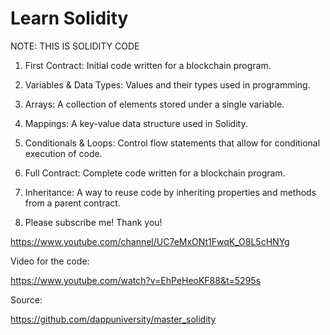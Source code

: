 # Learn Solidity

NOTE: THIS IS SOLIDITY CODE

1. First Contract: Initial code written for a blockchain program.

2. Variables & Data Types: Values and their types used in programming.

3. Arrays: A collection of elements stored under a single variable.

4. Mappings: A key-value data structure used in Solidity.

5. Conditionals & Loops: Control flow statements that allow for conditional execution of code.

6. Full Contract: Complete code written for a blockchain program.

7. Inheritance: A way to reuse code by inheriting properties and methods from a parent contract.

8. Please subscribe me! Thank you!

https://www.youtube.com/channel/UC7eMxONt1FwqK_O8L5cHNYg

Video for the code:

https://www.youtube.com/watch?v=EhPeHeoKF88&t=5295s

Source: 

https://github.com/dappuniversity/master_solidity
